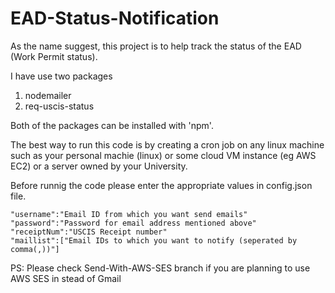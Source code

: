 # EAD-Status-Notification
As the name suggest, this project is to help track the status of the EAD (Work Permit status). 

I have use two packages

1. nodemailer
2. req-uscis-status

Both of the packages can be installed with 'npm'.  

The best way to run this code is by creating a cron job on any linux machine such as your personal machie (linux) or some cloud VM instance (eg AWS EC2) or a server owned by your University.

Before runnig the code please enter the appropriate values in config.json file.

    "username":"Email ID from which you want send emails"
    "password":"Password for email address mentioned above"
    "receiptNum":"USCIS Receipt number"
    "maillist":["Email IDs to which you want to notify (seperated by comma(,))"] 

PS: Please check Send-With-AWS-SES branch if you are planning to use AWS SES in stead of Gmail